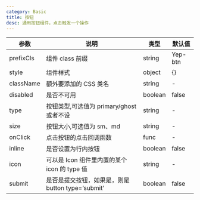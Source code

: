 ```yaml
---
category: Basic
title: 按钮
desc: 通用按钮组件，点击触发一个操作
---
```


<DEMO>

| 参数      | 说明                                              | 类型    | 默认值  |
| --------- | ------------------------------------------------- | ------- | ------- |
| prefixCls | 组件 class 前缀                                   | string  | Yep-btn |
| style     | 组件样式                                          | object  | {}      |
| className | 额外要添加的 CSS 类名                             | string  | -       |
| disabled  | 是否不可用                                        | boolean | false   |
| type      | 按钮类型,可选值为 primary/ghost 或者不设          | string  | -       |
| size      | 按钮大小,可选值为 sm、md                          | string  | -       |
| onClick   | 点击按钮的点击回调函数                            | func    | -       |
| inline    | 是否设置为行内按钮                                | boolean | false   |
| icon      | 可以是 Icon 组件里内置的某个 icon 的 type 值      | string  | -       |
| submit    | 是否是提交按钮，如果是，则是 button type=‘submit’ | boolean | false   |

